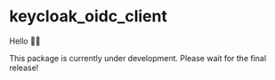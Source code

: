 # keycloak_oidc_client

Hello 👋🏼

This package is currently under development. Please wait for the final release!